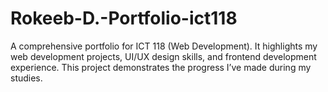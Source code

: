 # Rokeeb-D.-Portfolio-ict118
A comprehensive portfolio for ICT 118 (Web Development). It highlights my web development projects, UI/UX design skills, and frontend development experience. This project demonstrates the progress I’ve made during my studies.
